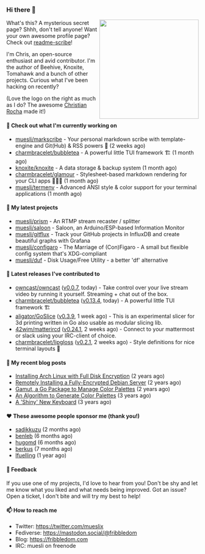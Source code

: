 ### Hi there 👋

<img align="right" src="https://raw.githubusercontent.com/muesli/muesli/master/assets/termenv.png" width="260">

What's this? A mysterious secret page? Shhh, don't tell anyone!
Want your own awesome profile page? Check out [readme-scribe](https://github.com/muesli/readme-scribe)!

I'm Chris, an open-source enthusiast and avid contributor. I'm the author of Beehive, Knoxite, Tomahawk and a bunch
of other projects. Curious what I've been hacking on recently?

(Love the logo on the right as much as I do? The awesome [Christian Rocha](https://github.com/meowgorithm/) made it!)

#### 👷 Check out what I'm currently working on

- [muesli/markscribe](https://github.com/muesli/markscribe) - Your personal markdown scribe with template-engine and Git(Hub) &amp; RSS powers 📜 (2 weeks ago)
- [charmbracelet/bubbletea](https://github.com/charmbracelet/bubbletea) - A powerful little TUI framework 🏗 (1 month ago)
- [knoxite/knoxite](https://github.com/knoxite/knoxite) - A data storage &amp; backup system (1 month ago)
- [charmbracelet/glamour](https://github.com/charmbracelet/glamour) - Stylesheet-based markdown rendering for your CLI apps 💇🏻‍♀️ (1 month ago)
- [muesli/termenv](https://github.com/muesli/termenv) - Advanced ANSI style &amp; color support for your terminal applications (1 month ago)

#### 🌱 My latest projects

- [muesli/prism](https://github.com/muesli/prism) - An RTMP stream recaster / splitter
- [muesli/saloon](https://github.com/muesli/saloon) - Saloon, an Arduino/ESP-based Information Monitor
- [muesli/gitflux](https://github.com/muesli/gitflux) - Track your GitHub projects in InfluxDB and create beautiful graphs with Grafana
- [muesli/configaro](https://github.com/muesli/configaro) - The Marriage of (Con)Figaro - A small but flexible config system that&#39;s XDG-compliant
- [muesli/duf](https://github.com/muesli/duf) - Disk Usage/Free Utility - a better &#39;df&#39; alternative

#### 🔭 Latest releases I've contributed to

- [owncast/owncast](https://github.com/owncast/owncast) ([v0.0.7](https://github.com/owncast/owncast/releases/tag/v0.0.7), today) - Take control over your live stream video by running it yourself.  Streaming &#43; chat out of the box.
- [charmbracelet/bubbletea](https://github.com/charmbracelet/bubbletea) ([v0.13.4](https://github.com/charmbracelet/bubbletea/releases/tag/v0.13.4), today) - A powerful little TUI framework 🏗
- [aligator/GoSlice](https://github.com/aligator/GoSlice) ([v0.3.9](https://github.com/aligator/GoSlice/releases/tag/v0.3.9), 1 week ago) - This is an experimental slicer for 3d printing written in Go also usable as modular slicing lib.
- [42wim/matterircd](https://github.com/42wim/matterircd) ([v0.24.1](https://github.com/42wim/matterircd/releases/tag/v0.24.1), 2 weeks ago) - Connect to your mattermost or slack using your IRC-client of choice.
- [charmbracelet/lipgloss](https://github.com/charmbracelet/lipgloss) ([v0.2.1](https://github.com/charmbracelet/lipgloss/releases/tag/v0.2.1), 2 weeks ago) - Style definitions for nice terminal layouts 👄

#### 📜 My recent blog posts

- [Installing Arch Linux with Full Disk Encryption](https://fribbledom.com/posts/encrypted-arch-install/) (2 years ago)
- [Remotely Installing a Fully-Encrypted Debian Server](https://fribbledom.com/posts/encrypted-remote-debian-install/) (2 years ago)
- [Gamut, a Go Package to Manage Color Palettes](https://fribbledom.com/posts/gamut-package-to-handle-color-palettes/) (2 years ago)
- [An Algorithm to Generate Color Palettes](https://fribbledom.com/posts/an-algorithm-to-generate-color-palettes/) (3 years ago)
- [A &#39;Shiny&#39; New Keyboard](https://fribbledom.com/posts/a-shiny-new-keyboard/) (3 years ago)

#### ❤️ These awesome people sponsor me (thank you!)

- [sadikkuzu](https://github.com/sadikkuzu) (2 months ago)
- [benleb](https://github.com/benleb) (6 months ago)
- [hugomd](https://github.com/hugomd) (6 months ago)
- [berkus](https://github.com/berkus) (7 months ago)
- [lfuelling](https://github.com/lfuelling) (1 year ago)

#### 💬 Feedback

If you use one of my projects, I'd love to hear from you! Don't be shy and let me know what you liked
and what needs being improved. Got an issue? Open a ticket, I don't bite and will try my best to help!

#### 📫 How to reach me

- Twitter: https://twitter.com/mueslix
- Fediverse: https://mastodon.social/@fribbledom
- Blog: https://fribbledom.com
- IRC: muesli on freenode
